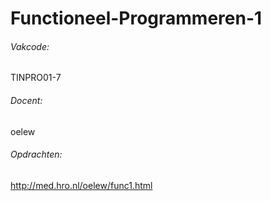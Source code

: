# Functioneel-Programmeren-1

###### Vakcode:  
  TINPRO01-7  
###### Docent:  
  oelew  
###### Opdrachten:  
  http://med.hro.nl/oelew/func1.html

